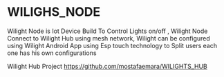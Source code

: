 # WILIGHS_NODE
Wilight Node is Iot Device Build To Control Lights on/off ,
Wilight Node Connect to Wilight Hub using mesh network,
Wilight can be configured using Wilight Android App using Esp touch technology to Split users each one has his own configurations 

Wilight Hub Project https://github.com/mostafaemara/WILIGHTS_HUB
